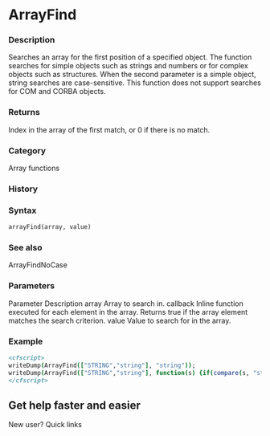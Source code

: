 # ArrayFind

### Description

Searches an array for the first position of a specified object. The function searches for simple objects such as strings and numbers or for complex objects such as structures. When the second parameter is a simple object, string searches are case-sensitive. This function does not support searches for COM and CORBA objects.
### Returns

Index in the array of the first match, or 0 if there is no match.
### Category

Array functions
### History

### Syntax

```coldfusion
arrayFind(array, value)
```
### See also

ArrayFindNoCase
### Parameters

Parameter
Description
array
Array to search in.
callback
Inline function executed for each element in the array. Returns true if the array element matches the search criterion.
value
Value to search for in the array.
### Example

```coldfusion
<cfscript>
writeDump(ArrayFind(["STRING","string"], "string"));
writeDump(ArrayFind(["STRING","string"], function(s) {if(compare(s, "string")==0) return true; return false;}));
</cfscript>
```
## Get help faster and easier
New user?
Quick links
